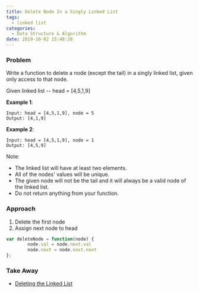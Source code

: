 ```yaml
---
title: Delete Node In a Singly Linked List
tags:
  - linked list
categories:
  - Data Structure & Algorithm
date: 2019-10-02 15:48:28
---
```


### 

### Problem 
Write a function to delete a node (except the tail) in a singly linked list, given only access to that node.

Given linked list -- head = [4,5,1,9]

__Example 1__:
```
Input: head = [4,5,1,9], node = 5
Output: [4,1,9]
```
__Example 2__:
```
Input: head = [4,5,1,9], node = 1
Output: [4,5,9]

```

Note:

- The linked list will have at least two elements.
- All of the nodes' values will be unique.
- The given node will not be the tail and it will always be a valid node of the linked list.
- Do not return anything from your function.

### Approach
1. Delete the first node
2. Assign next node to head

```javascript
var deleteNode = function(node) {    
        node.val = node.next.val
        node.next = node.next.next
};
```

### Take Away
- [Deleting the Linked List](https://leetcode.com/explore/learn/card/linked-list/209/singly-linked-list/1289/)
